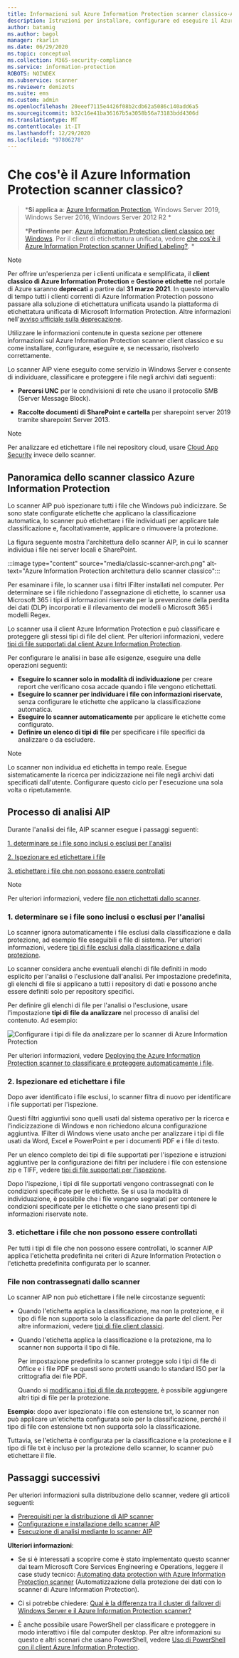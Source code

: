 ```yaml
---
title: Informazioni sul Azure Information Protection scanner classico-AIP
description: Istruzioni per installare, configurare ed eseguire il Azure Information Protection scanner classico per individuare, classificare e proteggere i file negli archivi dati.
author: batamig
ms.author: bagol
manager: rkarlin
ms.date: 06/29/2020
ms.topic: conceptual
ms.collection: M365-security-compliance
ms.service: information-protection
ROBOTS: NOINDEX
ms.subservice: scanner
ms.reviewer: demizets
ms.suite: ems
ms.custom: admin
ms.openlocfilehash: 20eeef7115e4426f08b2cdb62a5086c140add6a5
ms.sourcegitcommit: b32c16e41ba36167b5a3058b56a73183bdd4306d
ms.translationtype: MT
ms.contentlocale: it-IT
ms.lasthandoff: 12/29/2020
ms.locfileid: "97806278"
---
```

# <a name="what-is-the-azure-information-protection-classic-scanner"></a>Che cos'è il Azure Information Protection scanner classico?

>***Si applica a**: [Azure Information Protection](https://azure.microsoft.com/pricing/details/information-protection), Windows Server 2019, Windows Server 2016, Windows Server 2012 R2 *
>
>***Pertinente per**: [Azure Information Protection client classico per Windows](faqs.md#whats-the-difference-between-the-azure-information-protection-classic-and-unified-labeling-clients). Per il client di etichettatura unificata, vedere [che cos'è il Azure Information Protection scanner Unified Labeling?](deploy-aip-scanner.md). *

> [!NOTE] 
> Per offrire un'esperienza per i clienti unificata e semplificata, il **client classico di Azure Information Protection** e **Gestione etichette** nel portale di Azure saranno **deprecati** a partire dal **31 marzo 2021**. In questo intervallo di tempo tutti i clienti correnti di Azure Information Protection possono passare alla soluzione di etichettatura unificata usando la piattaforma di etichettatura unificata di Microsoft Information Protection. Altre informazioni nell'[avviso ufficiale sulla deprecazione](https://aka.ms/aipclassicsunset).

Utilizzare le informazioni contenute in questa sezione per ottenere informazioni sul Azure Information Protection scanner client classico e su come installare, configurare, eseguire e, se necessario, risolverlo correttamente.

Lo scanner AIP viene eseguito come servizio in Windows Server e consente di individuare, classificare e proteggere i file negli archivi dati seguenti:

- **Percorsi UNC** per le condivisioni di rete che usano il protocollo SMB (Server Message Block).

- **Raccolte documenti di SharePoint e cartella** per sharepoint server 2019 tramite sharepoint Server 2013. 

> [!NOTE]
> Per analizzare ed etichettare i file nei repository cloud, usare [Cloud App Security](/cloud-app-security/) invece dello scanner.
>
## <a name="azure-information-protection-classic-scanner-overview"></a>Panoramica dello scanner classico Azure Information Protection

Lo scanner AIP può ispezionare tutti i file che Windows può indicizzare. Se sono state configurate etichette che applicano la classificazione automatica, lo scanner può etichettare i file individuati per applicare tale classificazione e, facoltativamente, applicare o rimuovere la protezione.

La figura seguente mostra l'architettura dello scanner AIP, in cui lo scanner individua i file nei server locali e SharePoint.

:::image type="content" source="media/classic-scanner-arch.png" alt-text="Azure Information Protection architettura dello scanner classico":::

Per esaminare i file, lo scanner usa i filtri IFilter installati nel computer. Per determinare se i file richiedono l'assegnazione di etichette, lo scanner usa Microsoft 365 i tipi di informazioni riservate per la prevenzione della perdita dei dati (DLP) incorporati e il rilevamento dei modelli o Microsoft 365 i modelli Regex.

Lo scanner usa il client Azure Information Protection e può classificare e proteggere gli stessi tipi di file del client. Per ulteriori informazioni, vedere [tipi di file supportati dal client Azure Information Protection](./rms-client/client-admin-guide-file-types.md).

Per configurare le analisi in base alle esigenze, eseguire una delle operazioni seguenti:

- **Eseguire lo scanner solo in modalità di individuazione** per creare report che verificano cosa accade quando i file vengono etichettati.
- **Eseguire lo scanner per individuare i file con informazioni riservate**, senza configurare le etichette che applicano la classificazione automatica.
- **Eseguire lo scanner automaticamente** per applicare le etichette come configurato.
- **Definire un elenco di tipi di file** per specificare i file specifici da analizzare o da escludere.

> [!NOTE]
> Lo scanner non individua ed etichetta in tempo reale. Esegue sistematicamente la ricerca per indicizzazione nei file negli archivi dati specificati dall'utente. Configurare questo ciclo per l'esecuzione una sola volta o ripetutamente.

## <a name="aip-scanning-process"></a>Processo di analisi AIP

Durante l'analisi dei file, AIP scanner esegue i passaggi seguenti:

[1. determinare se i file sono inclusi o esclusi per l'analisi](#1-determine-whether-files-are-included-or-excluded-for-scanning)

[2. Ispezionare ed etichettare i file](#2-inspect-and-label-files)

[3. etichettare i file che non possono essere controllati](#3-label-files-that-cant-be-inspected)

> [!NOTE]
> Per ulteriori informazioni, vedere [file non etichettati dallo scanner](#files-not-labeled-by-the-scanner).

### <a name="1-determine-whether-files-are-included-or-excluded-for-scanning"></a>1. determinare se i file sono inclusi o esclusi per l'analisi

Lo scanner ignora automaticamente i file esclusi dalla classificazione e dalla protezione, ad esempio file eseguibili e file di sistema. Per ulteriori informazioni, vedere [tipi di file esclusi dalla classificazione e dalla protezione](./rms-client/client-admin-guide-file-types.md#file-types-that-are-excluded-from-classification-and-protection).

Lo scanner considera anche eventuali elenchi di file definiti in modo esplicito per l'analisi o l'esclusione dall'analisi. Per impostazione predefinita, gli elenchi di file si applicano a tutti i repository di dati e possono anche essere definiti solo per repository specifici.

Per definire gli elenchi di file per l'analisi o l'esclusione, usare l'impostazione **tipi di file da analizzare** nel processo di analisi del contenuto. Ad esempio:

![Configurare i tipi di file da analizzare per lo scanner di Azure Information Protection](./media/scanner-file-types.png)

Per ulteriori informazioni, vedere [Deploying the Azure Information Protection scanner to classificare e proteggere automaticamente i file](deploy-aip-scanner-configure-install.md).

### <a name="2-inspect-and-label-files"></a>2. Ispezionare ed etichettare i file

Dopo aver identificato i file esclusi, lo scanner filtra di nuovo per identificare i file supportati per l'ispezione.

Questi filtri aggiuntivi sono quelli usati dal sistema operativo per la ricerca e l'indicizzazione di Windows e non richiedono alcuna configurazione aggiuntiva. IFilter di Windows viene usato anche per analizzare i tipi di file usati da Word, Excel e PowerPoint e per i documenti PDF e i file di testo.

Per un elenco completo dei tipi di file supportati per l'ispezione e istruzioni aggiuntive per la configurazione dei filtri per includere i file con estensione zip e TIFF, vedere [tipi di file supportati per l'ispezione](./rms-client/client-admin-guide-file-types.md#file-types-supported-for-inspection).

Dopo l'ispezione, i tipi di file supportati vengono contrassegnati con le condizioni specificate per le etichette. Se si usa la modalità di individuazione, è possibile che i file vengano segnalati per contenere le condizioni specificate per le etichette o che siano presenti tipi di informazioni riservate note.

### <a name="3-label-files-that-cant-be-inspected"></a>3. etichettare i file che non possono essere controllati

Per tutti i tipi di file che non possono essere controllati, lo scanner AIP applica l'etichetta predefinita nei criteri di Azure Information Protection o l'etichetta predefinita configurata per lo scanner.

### <a name="files-not-labeled-by-the-scanner"></a>File non contrassegnati dallo scanner

Lo scanner AIP non può etichettare i file nelle circostanze seguenti:

- Quando l'etichetta applica la classificazione, ma non la protezione, e il tipo di file non supporta solo la classificazione da parte del client. Per altre informazioni, vedere [tipi di file client classici](./rms-client/client-admin-guide-file-types.md#file-types-supported-for-classification-only).

- Quando l'etichetta applica la classificazione e la protezione, ma lo scanner non supporta il tipo di file.
  
    Per impostazione predefinita lo scanner protegge solo i tipi di file di Office e i file PDF se questi sono protetti usando lo standard ISO per la crittografia dei file PDF.

    Quando si [modificano i tipi di file da proteggere](deploy-aip-scanner-configure-install.md#change-which-file-types-to-protect), è possibile aggiungere altri tipi di file per la protezione.

**Esempio**: dopo aver ispezionato i file con estensione txt, lo scanner non può applicare un'etichetta configurata solo per la classificazione, perché il tipo di file con estensione txt non supporta solo la classificazione.

Tuttavia, se l'etichetta è configurata per la classificazione e la protezione e il tipo di file txt è incluso per la protezione dello scanner, lo scanner può etichettare il file.

## <a name="next-steps"></a>Passaggi successivi

Per ulteriori informazioni sulla distribuzione dello scanner, vedere gli articoli seguenti:

- [Prerequisiti per la distribuzione di AIP scanner](deploy-aip-scanner-prereqs.md)
- [Configurazione e installazione dello scanner AIP](deploy-aip-scanner-configure-install.md)
- [Esecuzione di analisi mediante lo scanner AIP](deploy-aip-scanner-manage.md)

**Ulteriori informazioni**:

- Se si è interessati a scoprire come è stato implementato questo scanner dai team Microsoft Core Services Engineering e Operations,  leggere il case study tecnico: [Automating data protection with Azure Information Protection scanner](https://www.microsoft.com/itshowcase/Article/Content/1070/Automating-data-protection-with-Azure-Information-Protection-scanner) (Automatizzazione della protezione dei dati con lo scanner di Azure Information Protection).

- Ci si potrebbe chiedere: [Qual è la differenza tra il cluster di failover di Windows Server e il Azure Information Protection scanner?](faqs-classic.md#whats-the-difference-between-windows-server-fci-and-the-azure-information-protection-scanner)

- È anche possibile usare PowerShell per classificare e proteggere in modo interattivo i file dal computer desktop. Per altre informazioni su questo e altri scenari che usano PowerShell, vedere [Uso di PowerShell con il client Azure Information Protection](./rms-client/client-admin-guide-powershell.md).